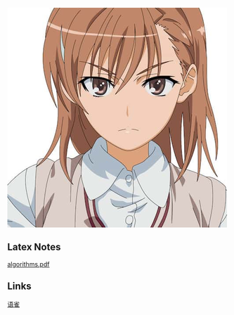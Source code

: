 
![paojie](_assets/images/paojie.jpg ':class=center :size=250x250')
## Latex Notes
[algorithms.pdf](files/algorithms.pdf)

## Links
[语雀](https://yuque.com/iguyong)
